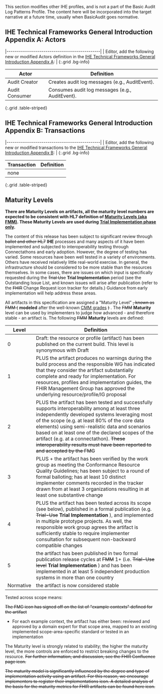 <div markdown="1" class="stu-note">
This section modifies other IHE profiles, and is not a part of the Basic Audit Log Patterns Profile. The content here will be incorporated into the target narrative at a future time, usually when BasicAudit goes normative.
</div>

## IHE Technical Frameworks General Introduction Appendix A: Actors

|------------------------------------------------|
| Editor, add the following new or modified Actors definition in the [IHE Technical Frameworks General Introduction Appendix A](https://profiles.ihe.net/GeneralIntro/ch-A.html): |
{:.grid .bg-info}

| Actor                         | Definition                                                                                |
| ----------------------------- | ------------------------------------------------------------------------------------------|
| Audit Creator  | Creates audit log messages (e.g., AuditEvent). |
| Audit Consumer | Consumes audit log messages (e.g., AuditEvent). |
{:.grid .table-striped}


## IHE Technical Frameworks General Introduction Appendix B: Transactions

|------------------------------------------------|
| Editor, add the following new or modified transactions to the [IHE Technical Frameworks General Introduction Appendix B](https://profiles.ihe.net/GeneralIntro/ch-B.html): |
{:.grid .bg-info}


| Transaction                              | Definition                                                                              |
| ---------------------------------------- | --------------------------------------------------------------------------------------- |
| none |  |
{:.grid .table-striped}

## Maturity Levels

**There are Maturity Levels on artifacts, all the maturity level numbers are expected to be consistent with HL7 definition of [Maturity Levels (aka FMM)](http://build.fhir.org/versions.html#maturity). These Maturity Levels are used during [Trial Implementation phase only](https://profiles.ihe.net/GeneralIntro/ch-8.html).**

The content of this release has been subject to significant review through ~~ballot and other HL7~~ **IHE** processes and many aspects of it have been implemented and subjected to interoperability testing through Connectathons and early adoption. However, the degree of testing has varied. Some resources have been well tested in a variety of environments. Others have received relatively little real-world exercise. In general, the infrastructure should be considered to be more stable than the resources themselves. In some cases, there are issues on which input is specifically requested during the ~~Trial Use~~ **Trial Implementation** period (see the Outstanding Issue List, and known issues will arise after publication (refer to the ~~FHIR~~ Change Request icon tracker for details.) Guidance from early implementation will help address these areas.

All artifacts in this specification are assigned a "Maturity Level" ~~, known as FMM (~~ **modeled** after the well-known [CMM grades](http://en.wikipedia.org/wiki/Capability_Maturity_Model) ~~)~~ . The ~~FMM~~ **Maturity** level can be used by implementers to judge how advanced - and therefore stable - an artifact is. The following ~~FMM~~ **Maturity** levels are defined:

| Level | Definition |
| ----- | ---------- |
| 0 |	Draft: the resource or profile (artifact) has been published on the current build. This level is synonymous with Draft |
| 1 |	PLUS the artifact produces no warnings during the build process and the responsible WG has indicated that they consider the artifact substantially complete and ready for implementation. For resources, profiles and implementation guides, the FHIR Management Group has approved the underlying resource/profile/IG proposal |
| 2 |	PLUS the artifact has been tested and successfully supports interoperability among at least three independently developed systems leveraging most of the scope (e.g. at least 80% of the core data elements) using semi-realistic data and scenarios based on at least one of the declared scopes of the artifact (e.g. at a connectathon). ~~These interoperability results must have been reported to and accepted by the FMG~~ |
| 3 |	PLUS + the artifact has been verified by the work group as meeting the Conformance Resource Quality Guidelines; has been subject to a round of formal balloting; has at least 10 distinct implementer comments recorded in the tracker drawn from at least 3 organizations resulting in at least one substantive change |
| 4 |	PLUS the artifact has been tested across its scope (see below), published in a formal publication (e.g. ~~Trial-Use~~ **Trial Implementation** ), and implemented in multiple prototype projects. As well, the responsible work group agrees the artifact is sufficiently stable to require implementer consultation for subsequent non-backward compatible changes |
| 5 |	the artifact has been published in two formal publication release cycles at ~~FMM~~ 1+ (i.e. ~~Trial-Use level~~ **Trial Implementation** ) and has been implemented in at least 5 independent production systems in more than one country |
| Normative |	the artifact is now considered stable |

Tested across scope means:

~~The FMG icon has signed off on the list of "example contexts" defined for the artifact~~
* For each example context, the artifact has either been: reviewed and approved by a domain expert for that scope area, mapped to an existing implemented scope-area-specific standard or tested in an implementation

The Maturity level is strongly related to stability; the higher the maturity level, the more controls are enforced to restrict breaking changes to the resource. ~~For further information, and discussion, see the FHIR Confluence page icon.~~

~~The maturity model is significantly influenced by the degree and type of implementation activity using an artifact. For this reason, we encourage implementers to register their implementations icon. A detailed analysis of the basis for the maturity metrics for FHIR artifacts can be found here icon.~~
